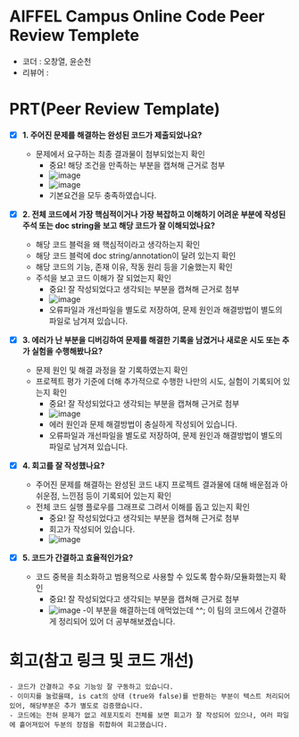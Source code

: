 # AIFFEL Campus Online Code Peer Review Templete
- 코더 : 오창열, 윤순천
- 리뷰어 : 


# PRT(Peer Review Template)
- [x]  **1. 주어진 문제를 해결하는 완성된 코드가 제출되었나요?**
    - 문제에서 요구하는 최종 결과물이 첨부되었는지 확인
        - 중요! 해당 조건을 만족하는 부분을 캡쳐해 근거로 첨부
        - ![image](https://github.com/user-attachments/assets/9a55959b-6115-4f7f-ae27-f327a847e55b)
        - ![image](https://github.com/user-attachments/assets/6929d2bb-29c3-410b-8a9d-6b03f202d937)
        - 기본요건을 모두 충족하였습니다. 

    
- [x]  **2. 전체 코드에서 가장 핵심적이거나 가장 복잡하고 이해하기 어려운 부분에 작성된 
주석 또는 doc string을 보고 해당 코드가 잘 이해되었나요?**
    - 해당 코드 블럭을 왜 핵심적이라고 생각하는지 확인
    - 해당 코드 블럭에 doc string/annotation이 달려 있는지 확인
    - 해당 코드의 기능, 존재 이유, 작동 원리 등을 기술했는지 확인
    - 주석을 보고 코드 이해가 잘 되었는지 확인
        - 중요! 잘 작성되었다고 생각되는 부분을 캡쳐해 근거로 첨부
        - ![image](https://github.com/user-attachments/assets/c7ef0c61-44d1-4376-912d-aef81ee4d92b)
        - 오류파일과 개선파일을 별도로 저장하여, 문제 원인과 해결방법이 별도의 파일로 남겨져 있습니다.  


        
- [x]  **3. 에러가 난 부분을 디버깅하여 문제를 해결한 기록을 남겼거나
새로운 시도 또는 추가 실험을 수행해봤나요?**
    - 문제 원인 및 해결 과정을 잘 기록하였는지 확인
    - 프로젝트 평가 기준에 더해 추가적으로 수행한 나만의 시도, 
    실험이 기록되어 있는지 확인
        - 중요! 잘 작성되었다고 생각되는 부분을 캡쳐해 근거로 첨부
        - ![image](https://github.com/user-attachments/assets/47fee9ec-3943-4b48-b16d-9f621b7112db)
        - 에러 원인과 문제 해결방법이 충실하게 작성되어 있습니다.
        - 오류파일과 개선파일을 별도로 저장하여, 문제 원인과 해결방법이 별도의 파일로 남겨져 있습니다.  
        
- [x]  **4. 회고를 잘 작성했나요?**
    - 주어진 문제를 해결하는 완성된 코드 내지 프로젝트 결과물에 대해
    배운점과 아쉬운점, 느낀점 등이 기록되어 있는지 확인
    - 전체 코드 실행 플로우를 그래프로 그려서 이해를 돕고 있는지 확인
        - 중요! 잘 작성되었다고 생각되는 부분을 캡쳐해 근거로 첨부
        - 회고가 작성되어 있습니다.
        - ![image](https://github.com/user-attachments/assets/87f0b8e8-327d-42eb-a8d1-e1cf40b67c92)

        
- [x]  **5. 코드가 간결하고 효율적인가요?**
    - 코드 중복을 최소화하고 범용적으로 사용할 수 있도록 함수화/모듈화했는지 확인
        - 중요! 잘 작성되었다고 생각되는 부분을 캡쳐해 근거로 첨부
        - ![image](https://github.com/user-attachments/assets/91304752-51d1-4e0e-9f34-0afa2b0f6c22)
        -이 부분을 해결하는데 애먹었는데 ^^; 이 팀의 코드에서 간결하게 정리되어 있어 더 공부해보겠습니다. 



# 회고(참고 링크 및 코드 개선)
```
- 코드가 간결하고 주요 기능잉 잘 구동하고 있습니다.
- 이미지를 눌렀을때, is cat의 상태 (true와 false)를 반환하는 부분이 텍스트 처리되어 있어, 해당부분은 추가 별도로 검증했습니다. 
- 코드에는 전혀 문제가 없고 레포지토리 전체를 보면 회고가 잘 작성되어 있으나, 여러 파일에 흩어져있어 두분의 장점을 취합하여 회고했습니다. 




```
